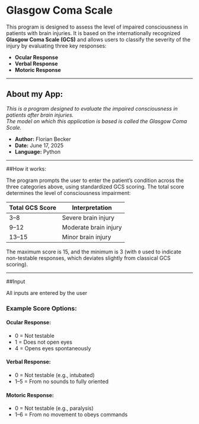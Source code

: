 # Glasgow Coma Scale

This program is designed to assess the level of impaired consciousness in patients with brain injuries. It is based on the internationally recognized **Glasgow Coma Scale (GCS)** and allows users to classify the severity of the injury by evaluating three key responses:

- **Ocular Response**
- **Verbal Response**
- **Motoric Response**

---

## About my App:
*This is a program designed to evaluate the impaired consciousness in patients after brain injuries.  
The model on which this application is based is called the Glasgow Coma Scale.*

- **Author:** Florian Becker  
- **Date:** June 17, 2025  
- **Language:** Python  

---

##How it works:

The program prompts the user to enter the patient’s condition across the three categories above, using standardized GCS scoring. The total score determines the level of consciousness impairment:

| Total GCS Score | Interpretation               |
|------------------|------------------------------|
| 3–8              | Severe brain injury           |
| 9–12             | Moderate brain injury         |
| 13–15            | Minor brain injury            |

The maximum score is 15, and the minimum is 3 (with `0` used to indicate non-testable responses, which deviates slightly from classical GCS scoring).

---

##Input

All inputs are entered by the user

### Example Score Options:

#### Ocular Response:
- 0 = Not testable 
- 1 = Does not open eyes
- 4 = Opens eyes spontaneously

#### Verbal Response:
- 0 = Not testable (e.g., intubated)
- 1–5 = From no sounds to fully oriented

#### Motoric Response:
- 0 = Not testable (e.g., paralysis)
- 1–6 = From no movement to obeys commands





